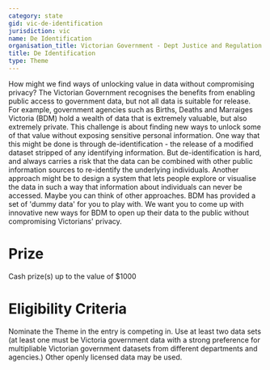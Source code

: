 ```yaml
---
category: state
gid: vic-de-identification
jurisdiction: vic
name: De Identification
organisation_title: Victorian Government - Dept Justice and Regulation and the Commissioner for Privacy and Data Protection
title: De Identification
type: Theme
---
```


How might we find ways of unlocking value in data without compromising privacy?
The Victorian Government recognises the benefits from enabling public access to government data, but not all data is suitable for release. For example, government agencies such as Births, Deaths and Marraiges Victoria (BDM) hold a wealth of data that is extremely valuable, but also extremely private. This challenge is about finding new ways to unlock some of that value without exposing sensitive personal information. One way that this might be done is through de-identification - the release of a modified dataset stripped of any identifying information. But de-identification is hard, and always carries a risk that the data can be combined with other public information sources to re-identify the underlying individuals. Another approach might be to design a system that lets people explore or visualise the data in such a way that information about individuals can never be accessed. Maybe you can think of other approaches. BDM has provided a set of 'dummy data' for you to play with. We want you to come up with innovative new ways for BDM to open up their data to the public without compromising Victorians' privacy.

# Prize
Cash prize(s) up to the value of $1000

# Eligibility Criteria
Nominate the Theme in the entry is competing in. Use at least two data sets (at least one must be Victoria government data with a strong preference for multipliable Victorian government datasets from different departments and agencies.) Other openly licensed data may be used.
